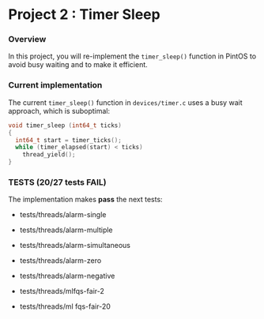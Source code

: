 # Project 2 : Timer Sleep

### Overview
In this project, you will re-implement the `timer_sleep()` function in PintOS to avoid busy waiting and to make it efficient.

### Current implementation
The current `timer_sleep()` function in `devices/timer.c` uses a busy wait approach, which is suboptimal:

```c
void timer_sleep (int64_t ticks)
{
  int64_t start = timer_ticks();
  while (timer_elapsed(start) < ticks)
    thread_yield();
}
```
### TESTS (20/27 tests FAIL)
The implementation makes **pass** the next tests:

* tests/threads/alarm-single 

* tests/threads/alarm-multiple
* tests/threads/alarm-simultaneous
* tests/threads/alarm-zero
* tests/threads/alarm-negative
* tests/threads/mlfqs-fair-2 
* tests/threads/ml fqs-fair-20